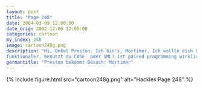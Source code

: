 ```yaml
---
layout: post
title: "Page 248"
date: 2004-03-09 12:00:00
date_orig: 2002-12-06 12:00:00
categories: cartoon
my_index: 248
image: cartoon248g.png
description: "Hi, Onkel Preston. Ich bin's, Mortimer. Ich wollte dich besuchen, um zu lernen wie man ein großartiger Programmierer wie du wird Kein Problem, Kleiner Was denkst du über prozedurale Programmierung im Vergleich zu 
funktionaler. Benutzt du CASE  oder UML? Ist paired programming wirklich eine effiziente Alternative Nun, ich äh Bist du sicher, dass man ein super Hacker wird, nur dadurch dass man Matrix schaut Preston"
germantitle: "Preston bekommt Besuch: Mortimer"
---
```


{% include figure.html src="cartoon248g.png" alt="Hackles Page 248"  %}
